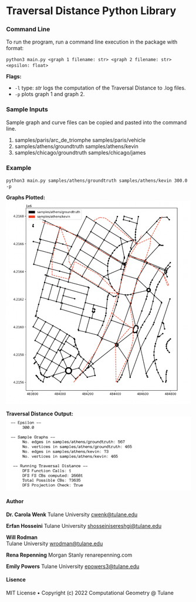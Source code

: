 # Traversal Distance Python Library

### Command Line
To run the program, run a command line execution in the package with format:
```
python3 main.py <graph 1 filename: str> <graph 2 filename: str> <epsilon: float>
```

**Flags:**
* `-l` type: *str* logs the computation of the Traversal Distance to .log files.
* `-p` plots graph 1 and graph 2.

### Sample Inputs
Sample graph and curve files can be copied and pasted into the command line.
1. samples/paris/arc_de_triomphe samples/paris/vehicle
2. samples/athens/groundtruth samples/athens/kevin
3. samples/chicago/groundtruth samples/chicago/james

### Example
```
python3 main.py samples/athens/groundtruth samples/athens/kevin 300.0 -p
```
**Graphs Plotted:**
![Image](/docs/plot.jpg?raw=true)

**Traversal Distance Output:**
![Image](/docs/output.jpg?raw=true)

#### Author
**Dr. Carola Wenk** 
Tulane University
cwenk@tulane.edu

**Erfan Hosseini**
Tulane University
shosseinisereshgi@tulane.edu

**Will Rodman**  
Tulane University
wrodman@tulane.edu

**Rena Repenning**
Morgan Stanly
renarepenning.com

**Emily Powers**
Tulane University
epowers3@tulane.edu

#### Lisence
MIT License • Copyright (c) 2022 Computational Geometry @ Tulane
